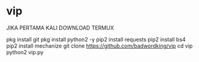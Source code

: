 # vip
JIKA PERTAMA KALI DOWNLOAD TERMUX

pkg install git
pkg install python2 -y
pip2 install requests
pip2 install bs4
pip2 install mechanize
git clone https://github.com/badwordking/vip
cd vip
python2 vip.py
